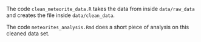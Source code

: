 The code `clean_meteorite_data.R` takes the data from inside `data/raw_data` and creates the file inside `data/clean_data`.

The code `meteorites_analysis.Rmd` does a short piece of analysis on this cleaned data set.